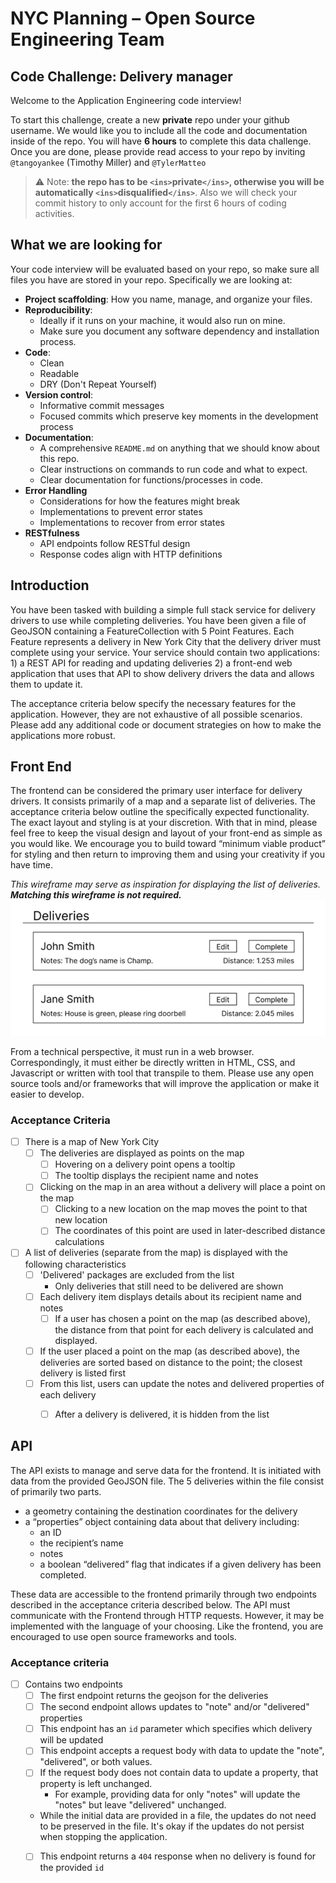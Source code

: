 # NYC Planning – Open Source Engineering Team
## Code Challenge: Delivery manager

Welcome to the Application Engineering code interview!

To start this challenge, create a new **private** repo under your github username. We would like you to include all the code and documentation inside of the repo. You will have **6 hours** to complete this data challenge. Once you are done, please provide read access to your repo by inviting `@tangoyankee` (Timothy Miller) and `@TylerMatteo`

> ⚠️ Note: **the repo has to be `<ins>`private`</ins>`, otherwise you will be automatically `<ins>`disqualified`</ins>`**. Also we will check your commit history to only account for the first 6 hours of coding activities.

## What we are looking for

Your code interview will be evaluated based on your repo, so make sure all files you have are stored in your repo. Specifically we are looking at:

- **Project scaffolding**: How you name, manage, and organize your files.
- **Reproducibility**:
  - Ideally if it runs on your machine, it would also run on mine.
  - Make sure you document any software dependency and installation process.
- **Code**:
  - Clean
  - Readable
  - DRY (Don't Repeat Yourself)
- **Version control**:
  - Informative commit messages
  - Focused commits which preserve key moments in the development process
- **Documentation**:
  - A comprehensive `README.md` on anything that we should know about this repo.
  - Clear instructions on commands to run code and what to expect.
  - Clear documentation for functions/processes in code.
- **Error Handling**
  - Considerations for how the features might break
  - Implementations to prevent error states
  - Implementations to recover from error states
- **RESTfulness**
  - API endpoints follow RESTful design
  - Response codes align with HTTP definitions 

## Introduction
You have been tasked with building a simple full stack service for delivery drivers to use while completing deliveries. You have been given a file of GeoJSON containing a FeatureCollection with 5 Point Features. Each Feature represents a delivery in New York City that the delivery driver must complete using your service.
Your service should contain two applications:
    1) a REST API for reading and updating deliveries
    2) a front-end web application that uses that API to show delivery drivers the data and allows them to update it.

The acceptance criteria below specify the necessary features for the application. However, they are not exhaustive of all possible scenarios. Please add any additional code or document strategies on how to make the applications more robust.

## Front End
The frontend can be considered the primary user interface for delivery drivers. It consists primarily of a map and a separate list of deliveries. The acceptance criteria below outline the specifically expected functionality. The exact layout and styling is at your discretion. With that in mind, please feel free to keep the visual design and layout of your front-end as simple as you would like. We encourage you to build toward “minimum viable product” for styling and then return to improving them and using your creativity if you have time. 

*This wireframe may serve as inspiration for displaying the list of deliveries. **Matching this wireframe is not required.***
![delivery-list-wireframe](./delivery-list.png)

From a technical perspective, it must run in a web browser. Correspondingly, it must either be directly written in HTML, CSS, and Javascript or written with tool that transpile to them. Please use any open source tools and/or frameworks that will improve the application or make it easier to develop.

### Acceptance Criteria
- [ ] There is a map of New York City
  - [ ] The deliveries are displayed as points on the map
    - [ ] Hovering on a delivery point opens a tooltip
    - [ ] The tooltip displays the recipient name and notes
  - [ ] Clicking on the map in an area without a delivery will place a point on the map
    - [ ] Clicking to a new location on the map moves the point to that new location
    - [ ] The coordinates of this point are used in later-described distance calculations
- [ ] A list of deliveries (separate from the map) is displayed with the following characteristics
  - [ ] 'Delivered' packages are excluded from the list
    - Only deliveries that still need to be delivered are shown
  - [ ] Each delivery item displays details about its recipient name and notes
    - [ ] If a user has chosen a point on the map (as described above), the distance from that point for each delivery is calculated and displayed.
  - [ ] If the user placed a point on the map (as described above), the deliveries are sorted based on distance to the point; the closest delivery is listed first
  - [ ] From this list, users can update the notes and delivered properties of each delivery
    - [ ] After a delivery is delivered, it is hidden from the list


## API
The API exists to manage and serve data for the frontend. It is initiated with data from the provided GeoJSON file. The 5 deliveries within the file consist of primarily two parts.
 - a geometry containing the destination coordinates for the delivery
 - a “properties” object containing data about that delivery including:
   - an ID
   - the recipient’s name
   - notes
   - a boolean “delivered” flag that indicates if a given delivery has been completed. 

These data are accessible to the frontend primarily through two endpoints described in the acceptance criteria described below. The API must communicate with the Frontend through HTTP requests. However, it may be implemented with the language of your choosing. Like the frontend, you are encouraged to use open source frameworks and tools.

### Acceptance criteria
- [ ] Contains two endpoints
    - [ ] The first endpoint returns the geojson for the deliveries
    - [ ] The second endpoint allows updates to "note" and/or "delivered" properties
    - [ ] This endpoint has an `id` parameter which specifies which delivery will be updated
    - [ ] This endpoint accepts a request body with data to update the "note", "delivered", or both values.
    - [ ] If the request body does not contain data to update a property, that property is left unchanged.
        - For example, providing data for only "notes" will update the "notes" but leave "delivered" unchanged.
    - While the initial data are provided in a file, the updates do not need to be preserved in the file. It's okay if the updates do not persist when stopping the application.
    - [ ] This endpoint returns a `404` response when no delivery is found for the provided `id`
     